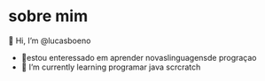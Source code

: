 # sobre mim 

 
 👋 Hi, I’m @lucasboeno
- 👀estou enteressado  em aprender novaslinguagensde prograçao     
- 🌱 I’m currently learning programar java scrcratch
